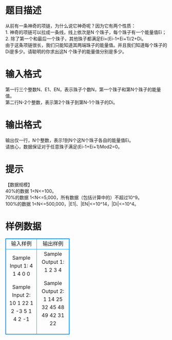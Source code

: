 # 

 
 # 题目描述 
从前有一条神奇的项链，为什么说它神奇呢？因为它有两个性质：<BR>1.&nbsp;神奇的项链可以拉成一条线，线上依次是N&nbsp;个珠子，每个珠子有一个能量值Ei；<BR>2.&nbsp;除了第一个和最后一个珠子，其他珠子都满足Ei=(Ei-1+Ei+1)/2+Di。<BR>由于这条项链很长，我们只能知道其两端珠子的能量值。并且我们知道每个珠子的Di是多少。请聪明的你求出这N&nbsp;个珠子的能量值分别是多少。 

 
 # 输入格式 
第一行三个整数N、E1、EN，表示珠子个数N，第一个珠子和第N个珠子的能量值。<BR>第二行N-2个整数，表示第2个珠子到第N-1个珠子的Di。 

 
 # 输出格式 
输出仅一行，N个整数，表示1到N个这N个珠子各自的能量值Ei。<BR>请放心，数据保证对于任意珠子满足(Ei-1+Ei+1)Mod2=0。 

 
 # 提示 
【数据规模】<BR>40%的数据&nbsp;1&lt;N&lt;=100。<BR>70%的数据&nbsp;1&lt;N&lt;=5,000，所有数据（包括计算中的）不超过10^9。<BR>100%的数据&nbsp;1&lt;N&lt;=500,000，|E1|、|EN|&lt;=10^14，|Di|&lt;=10^4。 
# 样例数据
<style>
        table,table tr th, table tr td { border:1px solid #0094ff; }
        table { width: 200px; min-height: 25px; line-height: 25px; text-align: center; border-collapse: collapse;}   
    </style>
<table>
	<tr>
		<td>输入样例</td>
		<td>输出样例</td>
	</tr>
<tr><td>Sample Input 1:
4 1 4
0 0

Sample Input 2:
10 1 22
1 2 -3 5 1 4 2 -1</td><td>Sample Output 1:
1 2 3 4

Sample Output 2:
1 14 25 32 45 48 49 42 31 22</td></tr></table>
